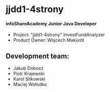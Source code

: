 # jjdd1-4strony

#### infoShareAcademy Junior Java Developer 
* Project: "jjdd1-4strony" InvestFundAnalyzer
* Product Owner: Wòjcech Makùrôt

## Development team:
* Jakub Dobosz
* Piotr Krajewski
* Karol Sitkowski
* Maciej Wołodko
